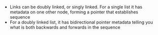 - Links can be doubly linked, or singly linked. For a single list it has metadata on one other node, forming a pointer
that establishes sequence
- For a doubly linked list, it has bidirectional pointer metadata telling you what is both backwards and forwards in the sequence 
